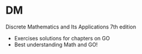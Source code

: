 # DM
Discrete Mathematics and Its Applications 7th edition
- Exercises solutions for chapters on GO
- Best understanding Math and GO!
